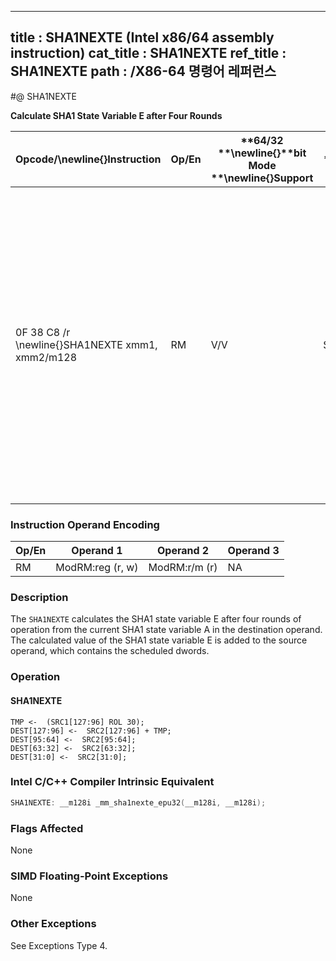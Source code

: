 ----------------------------
title : SHA1NEXTE (Intel x86/64 assembly instruction)
cat_title : SHA1NEXTE
ref_title : SHA1NEXTE
path : /X86-64 명령어 레퍼런스
----------------------------
#@ SHA1NEXTE

**Calculate SHA1 State Variable E after Four Rounds**

|**Opcode/**\newline{}**Instruction**|**Op/En**|**64/32 **\newline{}**bit Mode **\newline{}**Support**|**CPUID **\newline{}**Feature **\newline{}**Flag**|**Description**|
|------------------------------------|---------|------------------------------------------------------|--------------------------------------------------|---------------|
|0F 38 C8 /r \newline{}SHA1NEXTE xmm1, xmm2/m128|RM|V/V|SHA|Calculates SHA1 state variable E after four rounds of operation from the current SHA1 state variable A in xmm1. The calculated value of the SHA1 state variable E is added to the scheduled dwords in xmm2/m128, and stored with some of the scheduled dwords in xmm1.|
### Instruction Operand Encoding


|Op/En|Operand 1|Operand 2|Operand 3|
|-----|---------|---------|---------|
|RM|ModRM:reg (r, w)|ModRM:r/m (r)|NA|
### Description


The `SHA1NEXTE` calculates the SHA1 state variable E after four rounds of operation from the current SHA1 state variable A in the destination operand. The calculated value of the SHA1 state variable E is added to the source operand, which contains the scheduled dwords.


### Operation
#### SHA1NEXTE 
```info-verb
TMP  <-  (SRC1[127:96] ROL 30); 
DEST[127:96]  <-  SRC2[127:96] + TMP; 
DEST[95:64] <-   SRC2[95:64]; 
DEST[63:32] <-   SRC2[63:32]; 
DEST[31:0] <-   SRC2[31:0]; 
```

### Intel C/C++ Compiler Intrinsic Equivalent

```cpp
SHA1NEXTE: __m128i _mm_sha1nexte_epu32(__m128i, __m128i);
```
### Flags Affected


None

### SIMD Floating-Point Exceptions


None

### Other Exceptions


See Exceptions Type 4.

